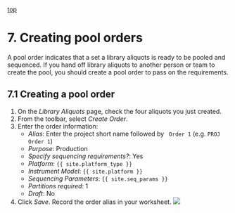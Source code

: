<a name="pool-orders" href="#" id="toplink">top</a>

# 7. Creating pool orders

A pool order indicates that a set a library aliquots is ready to be pooled and sequenced. If you
hand off library aliquots to another person or team to create the pool, you should create a pool
order to pass on the requirements.

## 7.1 Creating a pool order

1. On the _Library Aliquots_ page, check the four aliquots you just created.
1. From the toolbar, select _Create Order_.
1. Enter the order information:
   * _Alias_: Enter the project short name followed by ` Order 1` (e.g. `PROJ Order 1`)
   * _Purpose_: Production
   * _Specify sequencing requirements?_: Yes
   * _Platform_: `{{ site.platform_type }}`
   * _Instrument Model_: `{{ site.platform }}`
   * _Sequencing Parameters_: `{{ site.seq_params }}`
   * _Partitions required_: 1
   * _Draft_: No
1. Click _Save_. Record the order alias in your worksheet. <img src="pics/blue_pencil.png">
